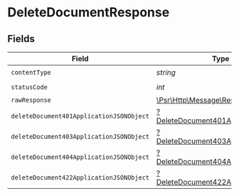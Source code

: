 # DeleteDocumentResponse


## Fields

| Field                                                                                                        | Type                                                                                                         | Required                                                                                                     | Description                                                                                                  |
| ------------------------------------------------------------------------------------------------------------ | ------------------------------------------------------------------------------------------------------------ | ------------------------------------------------------------------------------------------------------------ | ------------------------------------------------------------------------------------------------------------ |
| `contentType`                                                                                                | *string*                                                                                                     | :heavy_check_mark:                                                                                           | N/A                                                                                                          |
| `statusCode`                                                                                                 | *int*                                                                                                        | :heavy_check_mark:                                                                                           | N/A                                                                                                          |
| `rawResponse`                                                                                                | [\Psr\Http\Message\ResponseInterface](https://www.php-fig.org/psr/psr-7/#33-psrhttpmessageresponseinterface) | :heavy_minus_sign:                                                                                           | N/A                                                                                                          |
| `deleteDocument401ApplicationJSONObject`                                                                     | [?DeleteDocument401ApplicationJSON](../../models/operations/DeleteDocument401ApplicationJSON.md)             | :heavy_minus_sign:                                                                                           | Unauthenticated                                                                                              |
| `deleteDocument403ApplicationJSONObject`                                                                     | [?DeleteDocument403ApplicationJSON](../../models/operations/DeleteDocument403ApplicationJSON.md)             | :heavy_minus_sign:                                                                                           | Forbidden                                                                                                    |
| `deleteDocument404ApplicationJSONObject`                                                                     | [?DeleteDocument404ApplicationJSON](../../models/operations/DeleteDocument404ApplicationJSON.md)             | :heavy_minus_sign:                                                                                           | Not Found                                                                                                    |
| `deleteDocument422ApplicationJSONObject`                                                                     | [?DeleteDocument422ApplicationJSON](../../models/operations/DeleteDocument422ApplicationJSON.md)             | :heavy_minus_sign:                                                                                           | Invalid data posted                                                                                          |